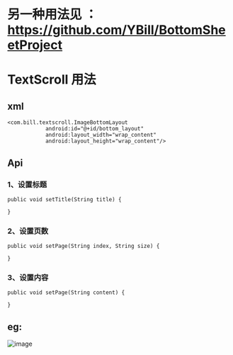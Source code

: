 # 另一种用法见 ： https://github.com/YBill/BottomSheetProject

# TextScroll 用法

## xml

```
<com.bill.textscroll.ImageBottomLayout
            android:id="@+id/bottom_layout"
            android:layout_width="wrap_content"
            android:layout_height="wrap_content"/>
```


## Api

### 1、设置标题
```
public void setTitle(String title) {

}
```

### 2、设置页数
```
public void setPage(String index, String size) {

}
```

### 3、设置内容
```
public void setPage(String content) {

}
```

## eg:
![image](https://raw.githubusercontent.com/YBill/TextScroll/master/screenshots/sr_1.gif)

